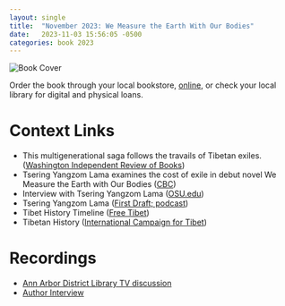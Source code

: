 ```yaml
---
layout: single
title:  "November 2023: We Measure the Earth With Our Bodies"
date:   2023-11-03 15:56:05 -0500
categories: book 2023
---
```


<img src="/unerased-book-club/assets/2023/23-11.jpg"
     alt="Book Cover"
     style="center">

Order the book through your local bookstore, [online][buy], or check your local library for digital and physical loans. 

# Context Links
- This multigenerational saga follows the travails of Tibetan exiles. ([Washington Independent Review of Books][washington])
- Tsering Yangzom Lama examines the cost of exile in debut novel We Measure the Earth with Our Bodies ([CBC][cbc])
- Interview with Tsering Yangzom Lama ([OSU.edu][osu])
- Tsering Yangzom Lama ([First Draft; podcast][first-draft])
- Tibet History Timeline ([Free Tibet][free-tibet])
- Tibetan History ([International Campaign for Tibet][tibet-campaign])

# Recordings
- [Ann Arbor District Library TV discussion][aadl]
- [Author Interview][author-interview]

[buy]: https://bookshop.org/lists/2023-picks
[washington]: https://www.washingtonindependentreviewofbooks.com/index.php/bookreview/we-measure-the-earth-with-our-bodies-a-novel
[cbc]: https://www.cbc.ca/books/tsering-yangzom-lama-examines-the-cost-of-exile-in-debut-novel-we-measure-the-earth-with-our-bodies-1.6474078
[osu]: http://osu.edu/
[first-draft]: https://podglomerate.com/shows/first-draft-a-dialogue-on-writing/first-draft-tsering-yangzom-lama/
[free-tibet]: https://freetibet.org/freedom-for-tibet/history-of-tibet/tibets-history-timelines/
[tibet-campaign]: https://savetibet.org/why-tibet/history/
[aadl]: www.youtube.com/@AADL
[author-interview]: https://www.instagram.com/unerasedbc/